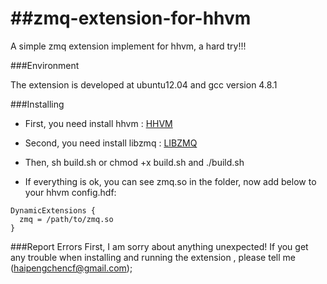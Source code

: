 ##zmq-extension-for-hhvm
======================

A simple zmq extension implement for hhvm, a hard try!!!

###Environment

The extension is developed at ubuntu12.04 and gcc version 4.8.1

###Installing

* First, you need install hhvm : [HHVM](https://github.com/facebook/hhvm)

* Second, you need install libzmq : [LIBZMQ](https://github.com/zeromq/libzmq)

* Then, sh build.sh or chmod +x build.sh and ./build.sh

* If everything is ok, you can see zmq.so in the folder, now add below to your hhvm config.hdf:

```
DynamicExtensions {
  zmq = /path/to/zmq.so
}
```

###Report Errors
First, I am sorry about anything unexpected! If you get any trouble when installing and running the extension , please tell me (haipengchencf@gmail.com); 